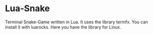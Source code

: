 # Lua-Snake
Terminal Snake-Game written in Lua.
It uses the library termfx.
You can install it with luarocks.
Here you have the library for Linux.
